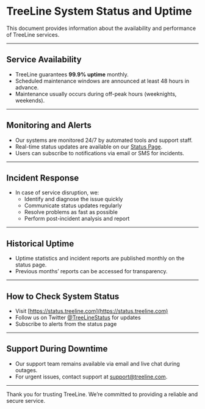 # TreeLine System Status and Uptime

This document provides information about the availability and performance of TreeLine services.

---

## Service Availability

- TreeLine guarantees **99.9% uptime** monthly.  
- Scheduled maintenance windows are announced at least 48 hours in advance.  
- Maintenance usually occurs during off-peak hours (weeknights, weekends).

---

## Monitoring and Alerts

- Our systems are monitored 24/7 by automated tools and support staff.  
- Real-time status updates are available on our [Status Page](https://status.treeline.com).  
- Users can subscribe to notifications via email or SMS for incidents.

---

## Incident Response

- In case of service disruption, we:  
  - Identify and diagnose the issue quickly  
  - Communicate status updates regularly  
  - Resolve problems as fast as possible  
  - Perform post-incident analysis and report

---

## Historical Uptime

- Uptime statistics and incident reports are published monthly on the status page.  
- Previous months’ reports can be accessed for transparency.

---

## How to Check System Status

- Visit [https://status.treeline.com](https://status.treeline.com)  
- Follow us on Twitter [@TreeLineStatus](https://twitter.com/TreeLineStatus) for updates  
- Subscribe to alerts from the status page

---

## Support During Downtime

- Our support team remains available via email and live chat during outages.  
- For urgent issues, contact support at support@treeline.com.

---

Thank you for trusting TreeLine. We’re committed to providing a reliable and secure service.

